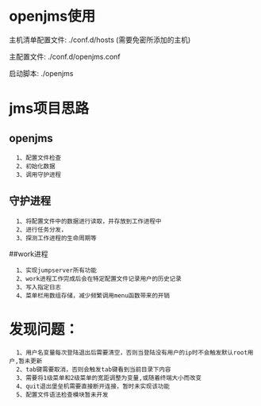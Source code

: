 
# openjms使用
  主机清单配置文件: ./conf.d/hosts (需要免密所添加的主机)
  
  主配置文件: ./conf.d/openjms.conf
  
  启动脚本: ./openjms

# jms项目思路
## openjms 
```
  1、配置文件检查   
  2、初始化数据   
  3、调用守护进程   
```
## 守护进程
```
  1、将配置文件中的数据进行读取，并存放到工作进程中
  2、进行任务分发，
  3、探测工作进程的生命周期等
```
##work进程
```
  1、实现jumpserver所有功能
  2、work进程工作完成后会在特定配置文件记录用户的历史记录
  3、写入指定日志
  4、菜单栏用数组存储，减少频繁调用menu函数带来的开销
```


# 发现问题：
```
  1、用户名变量每次登陆退出后需要清空，否则当登陆没有用户的ip时不会触发默认root用户,暂未更新
  2、tab键需要取消，否则会触发tab键看到当前目录下内容
  3、需要将1级菜单和2级菜单的宽距调整为变量,或随着终端大小而改变
  4、quit退出堡垒机需要直接断开连接，暂时未实现该功能
  5、配置文件语法检查模块暂未开发
```
